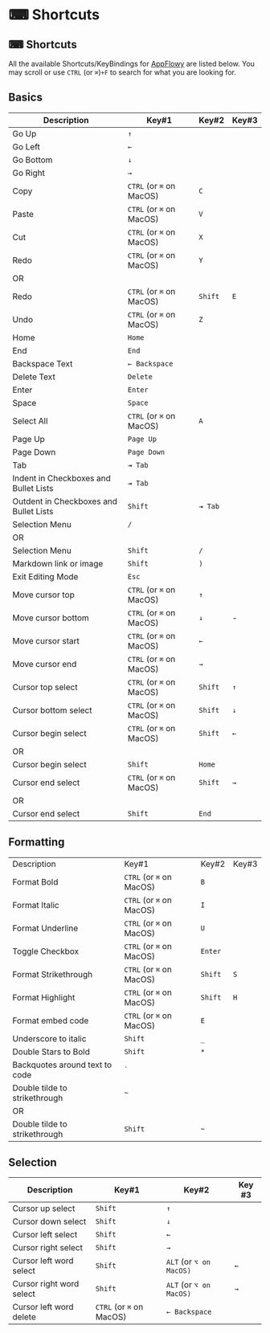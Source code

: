 # ⌨ Shortcuts

## ⌨ Shortcuts

All the available Shortcuts/KeyBindings for [AppFlowy](https://github.com/AppFlowy-IO/AppFlowy) are listed below. You may scroll or use `CTRL` (or  `⌘`)`+F` to search for what you are looking for.

## Basics

| Description                            | Key#1                     | Key#2   | Key#3 |
| -------------------------------------- | ------------------------- | ------- | ----- |
| Go Up                                  | `↑`                       |         |       |
| Go Left                                | `←`                       |         |       |
| Go Bottom                              | `↓`                       |         |       |
| Go Right                               | `→`                       |         |       |
| Copy                                   | `CTRL` (or  `⌘` on MacOS) | `C`     |       |
| Paste                                  | `CTRL` (or `⌘` on MacOS)  | `V`     |       |
| Cut                                    | `CTRL` (or `⌘` on MacOS)  | `X`     |       |
| Redo                                   | `CTRL` (or `⌘` on MacOS)  | `Y`     |       |
| OR                                     |                           |         |       |
| Redo                                   | `CTRL` (or `⌘` on MacOS)  | `Shift` | `E`   |
| Undo                                   | `CTRL` (or `⌘` on MacOS)  | `Z`     |       |
| Home                                   | `Home`                    |         |       |
| End                                    | `End`                     |         |       |
| Backspace Text                         | `← Backspace`             |         |       |
| Delete Text                            | `Delete`                  |         |       |
| Enter                                  | `Enter`                   |         |       |
| Space                                  | `Space`                   |         |       |
| Select All                             | `CTRL` (or `⌘` on MacOS)  | `A`     |       |
| Page Up                                | `Page Up`                 |         |       |
| Page Down                              | `Page Down`               |         |       |
| Tab                                    | `⇥ Tab`                   |         |       |
| Indent in Checkboxes and Bullet Lists  | `⇥ Tab`                   |         |       |
| Outdent in Checkboxes and Bullet Lists | `Shift`                   | `⇥ Tab` |       |
| Selection Menu                         | `/`                       |         |       |
| OR                                     |                           |         |       |
| Selection Menu                         | `Shift`                   | `/`     |       |
| Markdown link or image                 | `Shift`                   | `)`     |       |
| Exit Editing Mode                      | `Esc`                     |         |       |
| Move cursor top                        | `CTRL` (or `⌘` on MacOS)  | `↑`     |       |
| Move cursor bottom                     | `CTRL` (or `⌘` on MacOS)  | `↓`     | -     |
| Move cursor start                      | `CTRL` (or `⌘` on MacOS)  | `←`     |       |
| Move cursor end                        | `CTRL` (or `⌘` on MacOS)  | `→`     |       |
| Cursor top select                      | `CTRL` (or `⌘` on MacOS)  | `Shift` | `↑`   |
| Cursor bottom select                   | `CTRL` (or `⌘` on MacOS)  | `Shift` | `↓`   |
| Cursor begin select                    | `CTRL` (or `⌘` on MacOS)  | `Shift` | `←`   |
| OR                                     |                           |         |       |
| Cursor begin select                    | `Shift`                   | `Home`  |       |
| Cursor end select                      | `CTRL` (or `⌘` on MacOS)  | `Shift` | `→`   |
| OR                                     |                           |         |       |
| Cursor end select                      | `Shift`                   | `End`   |       |

## Formatting

|                                |                          |         |       |
| ------------------------------ | ------------------------ | ------- | ----- |
| Description                    | Key#1                    | Key#2   | Key#3 |
| Format Bold                    | `CTRL` (or `⌘` on MacOS) | `B`     |       |
| Format Italic                  | `CTRL` (or `⌘` on MacOS) | `I`     |       |
| Format Underline               | `CTRL` (or `⌘` on MacOS) | `U`     |       |
| Toggle Checkbox                | `CTRL` (or `⌘` on MacOS) | `Enter` |       |
| Format Strikethrough           | `CTRL` (or `⌘` on MacOS) | `Shift` | `S`   |
| Format Highlight               | `CTRL` (or `⌘` on MacOS) | `Shift` | `H`   |
| Format embed code              | `CTRL` (or `⌘` on MacOS) | `E`     |       |
| Underscore to italic           | `Shift`                  | `_`     |       |
| Double Stars to Bold           | `Shift`                  | `*`     |       |
| Backquotes around text to code | `` ` ``                  |         |       |
| Double tilde to strikethrough  | `~`                      |         |       |
| OR                             |                          |         |       |
| Double tilde to strikethrough  | `Shift`                  | `~`     |       |

## Selection

| Description              | Key#1                    | Key#2                     | Key #3 |
| ------------------------ | ------------------------ | ------------------------- | ------ |
| Cursor up select         | `Shift`                  | `↑`                       |        |
| Cursor down select       | `Shift`                  | `↓`                       |        |
| Cursor left select       | `Shift`                  | `←`                       |        |
| Cursor right select      | `Shift`                  | `→`                       |        |
| Cursor left word select  | `Shift`                  | `ALT`  (or  `⌥ on MacOS)` | `←`    |
| Cursor right word select | `Shift`                  | `ALT`  (or  `⌥ on MacOS)` | `→`    |
| Cursor left word delete  | `CTRL` (or `⌘` on MacOS) | `← Backspace`             |        |

